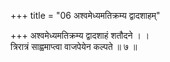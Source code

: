 +++
title = "06 अश्वमेध्यमतिक्रम्य द्वादशाहम्"

+++
अश्वमेध्यमतिक्रम्य द्वादशाहं शतौदने । ।  
त्रिरात्रं साह्वमाप्त्वा वाजपेयेन कल्पते ॥ ७ ॥